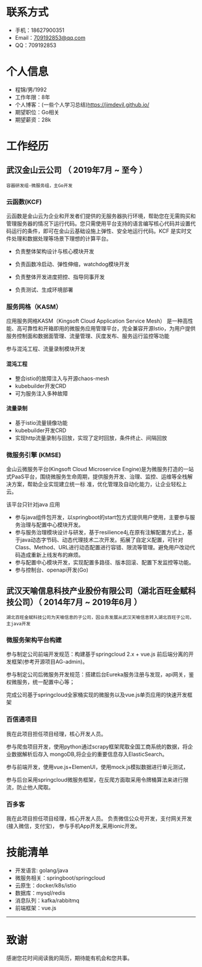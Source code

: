 # 联系方式

- 手机：18627900351
- Email：709192853@qq.com
- QQ：709192853


# 个人信息

 - 程锦/男/1992 
 - 工作年限：8年
 - 个人博客：(一些个人学习总结)https://jimdevil.github.io/
 - 期望职位：Go相关
 - 期望薪资：28k


# 工作经历

## 武汉金山云公司 （ 2019年7月 ~ 至今 ）

`容器研发组-微服务组，主Go开发`

### 云函数(KCF) 

云函数是金山云为企业和开发者们提供的无服务器执行环境，帮助您在无需购买和管理服务器的情况下运行代码。您只需使用平台支持的语言编写核心代码并设置代码运行的条件，即可在金山云基础设施上弹性、安全地运行代码。KCF 是实时文件处理和数据处理等场景下理想的计算平台。

+ 负责整体架构设计与核心模块开发

+ 负责函数冷启动、弹性伸缩，watchdog模块开发

+ 负责整体开发进度把控、指导同事开发

+ 负责测试、生成环境部署

  

### 服务网格（KASM）

应用服务网格KASM（Kingsoft Cloud Application Service Mesh） 是一种高性能、高可靠性和开箱即用的微服务应用管理平台，完全兼容开源Istio，为用户提供服务控制面和数据面管理、流量管理、灰度发布、服务运行监控等功能

参与混沌工程、流量录制模块开发

#### 混沌工程

+ 整合istio的故障注入与开源chaos-mesh
+ kubebuilder开发CRD
+ 可为服务注入多种故障

#### 流量录制

+ 基于istio流量镜像功能
+ kubebuilder开发CRD
+ 实现http流量录制与回放，实现了定时回放，条件终止、间隔回放



### 微服务引擎 (KMSE)

金山云微服务平台(Kingsoft Cloud Microservice Engine)是为微服务打造的一站式PaaS平台，围绕微服务生命周期，提供服务开发、治理、监控、运维等全栈解决方案，帮助企业实现建立统一标 准，优化管理及自动化能力，让企业轻松上云。

该平台只针对java 应用

+ 参与java组件包开发，以springboot的start包方式提供用户使用，主要参与服务治理与配置中心模块开发。
+ 参与服务治理模块设计与研发，基于resilience4j,在原有注解配置方式上，基于java动态字节码、动态代理技术二次开发。拓展了自定义配置，可针对Class、Method、URL进行动态配置进行容错、限流等管理。避免用户改动代码造成重新上线发布的麻烦。
+ 参与配置中心模块开发，实现配置多路径、版本回滚、配置下发监控等功能。
+ 参与控制台、openapi开发(Go)



## 武汉天喻信息科技产业股份有限公司（湖北百旺金赋科技公司）（ 2014年7月 ~ 2019年6月 ）

`湖北百旺金赋科技公司为天喻信息的子公司，因业务发展从武汉天喻信息转入湖北百旺子公司，主java开发`

### 微服务架构平台构建

参与制定公司前端开发规范：构建基于springcloud 2.x + vue.js 前后端分离的开发框架(参考开源项目AG-admin)。 

参与制定公司后微服务开发规范：搭建后台Eureka服务注册与发现，api网关，鉴权微服务，统一配置中心等；  

完成公司基于springcloud全家桶实现的微服务以及vue.js单页应用的快速开发框架



### 百信通项目 

我在此项目担任项目经理，核心开发人员。 

参与爬虫项目开发，使用python通过scrapy框架爬取全国工商系统的数据，将企业数据解析后存入 mongoDB,将企业的重要信息存入ElasticSearch。

参与前端开发，使用vue.js+ElemenUI，使用mock.js模拟数据进行单元测试，

参与后台采用springcloud微服务框架，在反爬方面取采用令牌桶算法来进行限流，防止他人爬取。



### 百多客

我在此项目担任项目经理，核心开发人员。 负责微信公众号开发，支付网关开发(接入微信，支付宝)， 参与手机App开发,采用ionic开发。

# 技能清单

- 开发语言:  golang/java
- 微服务相关：springboot/springcloud
- 云原生：docker/k8s/istio
- 数据库：mysql/redis
- 消息队列：kafka/rabbitmq
- 前端框架：vue.js    

---

# 致谢

感谢您花时间阅读我的简历，期待能有机会和您共事。
      